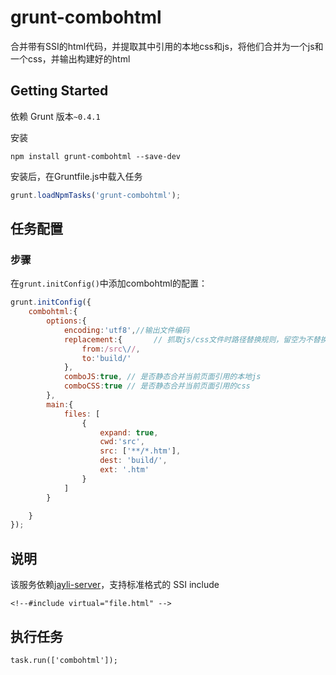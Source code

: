 # grunt-combohtml

合并带有SSI的html代码，并提取其中引用的本地css和js，将他们合并为一个js和一个css，并输出构建好的html

## Getting Started

依赖 Grunt 版本`~0.4.1`

安装

```shell
npm install grunt-combohtml --save-dev
```

安装后，在Gruntfile.js中载入任务

```js
grunt.loadNpmTasks('grunt-combohtml');
```

## 任务配置

### 步骤

在`grunt.initConfig()`中添加combohtml的配置：

```js
grunt.initConfig({
	combohtml:{
		options:{
			encoding:'utf8',//输出文件编码
			replacement:{		// 抓取js/css文件时路径替换规则，留空为不替换
				from:/src\//,
				to:'build/'
			},
			comboJS:true, // 是否静态合并当前页面引用的本地js
			comboCSS:true // 是否静态合并当前页面引用的css
		},  
		main:{
			files: [
				{   
					expand: true,
					cwd:'src',
					src: ['**/*.htm'], 
					dest: 'build/',
					ext: '.htm'
				}   
			]   
		}   

	}
});

```

## 说明

该服务依赖[jayli-server](https://npmjs.org/package/jayli-server)，支持标准格式的 SSI include

	<!--#include virtual="file.html" -->

## 执行任务

	task.run(['combohtml']);
